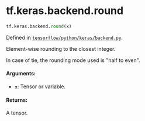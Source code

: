 <div itemscope itemtype="http://developers.google.com/ReferenceObject">
<meta itemprop="name" content="tf.keras.backend.round" />
<meta itemprop="path" content="Stable" />
</div>

# tf.keras.backend.round

``` python
tf.keras.backend.round(x)
```



Defined in [`tensorflow/python/keras/backend.py`](/code/stable/tensorflow/python/keras/backend.py).

Element-wise rounding to the closest integer.

In case of tie, the rounding mode used is "half to even".

#### Arguments:

* <b>`x`</b>: Tensor or variable.


#### Returns:

A tensor.